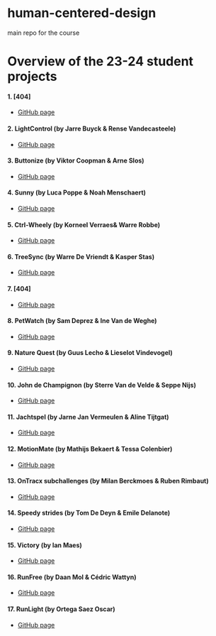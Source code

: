 # human-centered-design
main repo for the course

# Overview of the 23-24 student projects
#### 1. [404]
- [GitHub page]()

#### 2. LightControl (by Jarre Buyck & Rense Vandecasteele)
- [GitHub page](https://github.com/rensevdc/LightControl/)

#### 3. Buttonize (by Viktor Coopman & Arne Slos)
- [GitHub page](https://github.com/arneslos/UCD_SEM1)
  
#### 4. Sunny (by Luca Poppe & Noah Menschaert)
- [GitHub page](https://github.com/Noahmen2004/Finaal-rapport-Dashboard-Design)

#### 5. Ctrl-Wheely (by Korneel Verraes& Warre Robbe)
- [GitHub page](https://github.com/korneelverraes/Ctrl-Wheely)
  
#### 6. TreeSync (by Warre De Vriendt & Kasper Stas)
- [GitHub page](https://github.com/Kazn3/UCD_TreeSync)

#### 7. [404]
- [GitHub page]()

#### 8. PetWatch (by Sam Deprez & Ine Van de Weghe)
- [GitHub page](https://github.com/SamDeprez/UCD_SEM1)

#### 9. Nature Quest (by Guus Lecho & Lieselot Vindevogel)
- [GitHub page](https://github.com/lieselotvindevogel/UCD_SEM1)

#### 10. John de Champignon (by Sterre Van de Velde & Seppe Nijs)
- [GitHub page](https://github.com/sterrevdv/John-de-Champignon)

#### 11. Jachtspel (by Jarne Jan Vermeulen & Aline Tijtgat)
- [GitHub page](https://github.com/JarneVermeulen/UCD_SEM1)

#### 12. MotionMate (by Mathijs Bekaert & Tessa Colenbier)
- [GitHub page](https://github.com/tcolenbi/MotionMate)

#### 13. OnTracx subchallenges (by Milan Berckmoes & Ruben Rimbaut)
- [GitHub page](https://github.com/RUBRIM2000/UCD_SEM1/)

#### 14. Speedy strides (by Tom De Deyn & Emile Delanote)
- [GitHub page](https://github.com/TomDD04/UCD_SEM1)
  
#### 15. Victory (by Ian Maes)
- [GitHub page](https://github.com/iamaes/UCD_SEM1/)

#### 16. RunFree (by Daan Mol & Cédric Wattyn)
- [GitHub page](https://github.com/molleke1/UCD_SEM1/)

#### 17. RunLight (by Ortega Saez Oscar)
- [GitHub page](https://github.com/oortegas/UCD_SEM1/tree/oortegas-patch-1)
